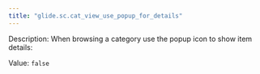 ```yaml
---
title: "glide.sc.cat_view_use_popup_for_details"
---
```


Description: When browsing a category use the popup icon to show item details:

Value: `false`